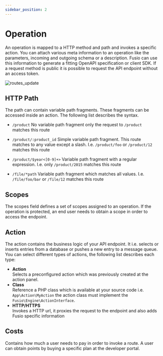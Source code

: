 ```yaml
---
sidebar_position: 2
---
```


# Operation

An operation is mapped to a HTTP method and path and invokes a specific action. You can attach various meta information
to an operation like the parameters, incoming and outgoing schema or a description. Fusio can use this information to
generate a fitting OpenAPI specification or client SDK. If a request method is public it is possible to request the API
endpoint without an access token.

![routes_update](/img/backend/api/operation_update.png)

## HTTP Path

The path can contain variable path fragments. These fragments can be accessed inside an action. The following list
describes the syntax.

* `/product`
  No variable path fragment only the request to `/product` matches this route

* `/product/:product_id`
  Simple variable path fragment. This route matches to any value except a slash. I.e. `/product/foo` or `/product/12`
  matches this route

* `/product/$year<[0-9]+>`
  Variable path fragment with a regular expression. I.e. only `/product/2015` matches this route

* `/file/*path`
  Variable path fragment which matches all values. I.e. `/file/foo/bar` or `/file/12` matches this route

## Scopes

The scopes field defines a set of scopes assigned to an operation. If the operation is protected, an end user needs to
obtain a scope in order to access the endpoint.

## Action

The action contains the business logic of your API endpoint. It i.e. selects or inserts entries from a database or
pushes a new entry to a message queue. You can select different types of actions, the following list describes each
type:

* __Action__  
  Selects a preconfigured action which was previously created at the action panel.
* __Class__  
  Reference a PHP class which is available at your source code i.e. `App\Action\MyAction` the action class must implement
  the `Fusio\Engine\ActionInterface`.
* __HTTP/HTTPS__  
  Invokes a HTTP url, it proxies the request to the endpoint and also adds Fusio specific information

## Costs

Contains how much a user needs to pay in order to invoke a route. A user can obtain points by buying a
specific plan at the developer portal.
